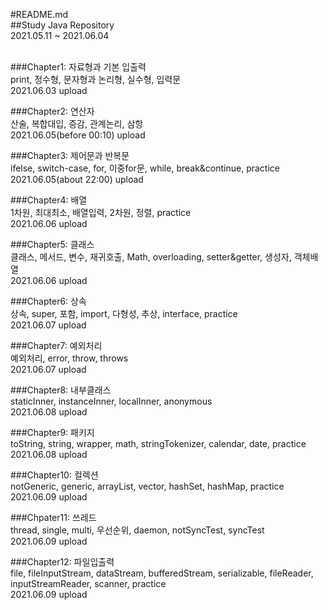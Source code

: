 #README.md <br>
##Study Java Repository <br>
2021.05.11 ~ 2021.06.04 <br><br>

###Chapter1: 자료형과 기본 입출력<br>
print, 정수형, 문자형과 논리형, 실수형, 입력문<br>
2021.06.03 upload<br>

###Chapter2: 연산자<br>
산술, 복합대입, 증감, 관계논리, 삼항 <br>
2021.06.05(before 00:10) upload<br>

###Chapter3: 제어문과 반복문<br>
ifelse, switch-case, for, 이중for문, while, break&continue, practice <br>
2021.06.05(about 22:00) upload<br>

###Chapter4: 배열<br>
1차원, 최대최소, 배열입력, 2차원, 정렬, practice<br>
2021.06.06 upload<br>

###Chapter5: 클래스<br>
클래스, 메서드, 변수, 재귀호출, Math, overloading, setter&getter, 생성자, 객체배열<br>
2021.06.06 upload<br>

###Chapter6: 상속 <br>
상속, super, 포함, import, 다형성, 추상, interface, practice <br>
2021.06.07 upload<br>

###Chapter7: 예외처리<br>
예외처리, error, throw, throws<br>
2021.06.07 upload<br>

###Chapter8: 내부클래스<br>
staticInner, instanceInner, localInner, anonymous<br>
2021.06.08 upload<br>

###Chapter9: 패키지<br>
toString, string, wrapper, math, stringTokenizer, calendar, date, practice <br>
2021.06.08 upload<br>

###Chapter10: 컬렉션<br>
notGeneric, generic, arrayList, vector, hashSet, hashMap, practice <br>
2021.06.09 upload<br>

###Chpater11: 쓰레드 <br>
thread, single, multi, 우선순위, daemon, notSyncTest, syncTest<br>
2021.06.09 upload<br>

###Chapter12: 파일입출력<br>
file, fileInputStream, dataStream, bufferedStream, serializable, fileReader, inputStreamReader, scanner, practice<br>
2021.06.09 upload<br>
